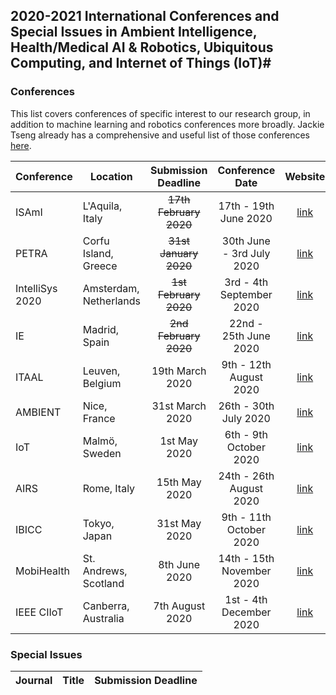 ## 2020-2021 International Conferences and Special Issues in Ambient Intelligence, Health/Medical AI & Robotics, Ubiquitous Computing, and Internet of Things (IoT)#

### Conferences

This list covers conferences of specific interest to our research group, in addition to machine learning and robotics conferences more broadly. Jackie Tseng already has a comprehensive and useful list of those conferences [here](https://jackietseng.github.io/conference_call_for_paper/conferences.html).

| Conference | Location | Submission Deadline | Conference Date | Website |
|-----------------|----------|:-------------------:|:---------------:|:-------:|
| ISAmI           | L'Aquila, Italy | ~~17th February 2020~~ | 17th - 19th June 2020 | [link](https://www.isami-conference.net) |
| PETRA           | Corfu Island, Greece | ~~31st January 2020~~ | 30th June - 3rd July 2020 | [link](http://www.petrae.org) |
| IntelliSys 2020 | Amsterdam, Netherlands | ~~1st February 2020~~ | 3rd - 4th September 2020 | [link](https://saiconference.com/IntelliSys2020/CallforPapers) |
| IE              | Madrid, Spain | ~~2nd February 2020~~ | 22nd - 25th June 2020 | [link](https://blogs.upm.es/ie2020/) |
| ITAAL           | Leuven, Belgium | 19th March 2020 | 9th - 12th August 2020 | [link](https://easychair.org/cfp/ITAAL2020)
| AMBIENT         | Nice, France | 31st March 2020 | 26th - 30th July 2020 | [link](https://www.iaria.org/conferences2020/AMBIENT20.html)   |
| IoT             | Malmö, Sweden | 1st May 2020 | 6th - 9th October 2020 | [link](https://iot-conference.org/iot2020) |
| AIRS            | Rome, Italy | 15th May 2020 | 24th - 26th August 2020 | [link](https://airs.turion.info) |
| IBICC           | Tokyo, Japan | 31st May 2020 | 9th - 11th October 2020 | [link](http://www.icbicc.org) |
| MobiHealth      |  St. Andrews, Scotland | 8th June 2020 | 14th - 15th November 2020 | [link](http://mobihealth.name) |
| IEEE CIIoT      | Canberra, Australia | 7th August 2020 | 1st - 4th December 2020 | [link](http://ieeessci2020.org/symposiums/ciiot.html) |

### Special Issues
| Journal | Title | Submission Deadline |
| --------|-------|:--------------------|